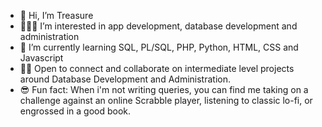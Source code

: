 - 🌸 Hi, I’m Treasure 
- 👩🏽‍💻 I’m interested in app development, database development and administration
- 🌱 I’m currently learning SQL, PL/SQL, PHP, Python, HTML, CSS and Javascript
- 👯‍♀️ Open to connect and collaborate on intermediate level projects around Database Development and Administration.
- 😎 Fun fact: When i'm not writing queries, you can find me taking on a challenge against an online Scrabble player, listening to classic lo-fi, or engrossed in a good book.

<!---
Diogo-dinma/Diogo-dinma is a ✨ special ✨ repository because its `README.md` (this file) appears on your GitHub profile.
You can click the Preview link to take a look at your changes.
--->
